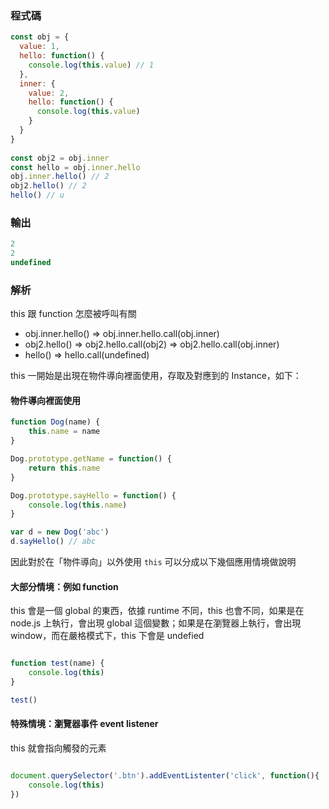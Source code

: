 ### 程式碼

``` js
const obj = {
  value: 1,
  hello: function() {
    console.log(this.value) // 1
  },
  inner: {
    value: 2,
    hello: function() {
      console.log(this.value)
    }
  }
}
  
const obj2 = obj.inner
const hello = obj.inner.hello
obj.inner.hello() // 2
obj2.hello() // 2
hello() // u
``` 

### 輸出

``` js
2
2
undefined
```

### 解析

this 跟 function 怎麼被呼叫有關

* obj.inner.hello() => obj.inner.hello.call(obj.inner)
* obj2.hello() => obj2.hello.call(obj2) => obj2.hello.call(obj.inner)
* hello() => hello.call(undefined)


this 一開始是出現在物件導向裡面使用，存取及對應到的 Instance，如下：

#### 物件導向裡面使用

```js
function Dog(name) {
    this.name = name
}

Dog.prototype.getName = function() {
    return this.name
}

Dog.prototype.sayHello = function() {
    console.log(this.name)
}

var d = new Dog('abc')
d.sayHello() // abc

```

因此對於在「物件導向」以外使用 `this` 可以分成以下幾個應用情境做說明

#### 大部分情境：例如 function

this 會是一個 global 的東西，依據 runtime 不同，this 也會不同，如果是在 node.js 上執行，會出現 global 這個變數；如果是在瀏覽器上執行，會出現 window，而在嚴格模式下，this 下會是 undefied

```js

function test(name) {
    console.log(this)
}

test()

```


#### 特殊情境：瀏覽器事件 event listener

this 就會指向觸發的元素

```js

document.querySelector('.btn').addEventListenter('click', function(){
    console.log(this)
})

```

